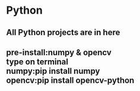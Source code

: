 # Python
All Python projects are in here
---  
pre-install:numpy & opencv  
type on terminal  
numpy:pip install numpy  
opencv:pip install opencv-python  
---  
